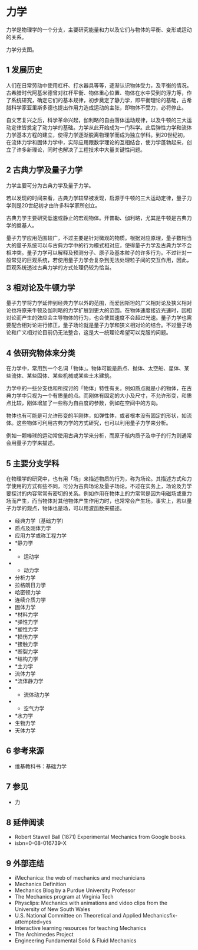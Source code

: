 # 力学

 

力学是物理学的一个分支，主要研究能量和力以及它们与物体的平衡、变形或运动的关系。

力学分支图。



## 1 发展历史

人们在日常劳动中使用杠杆、打水器具等等，逐渐认识物体受力，及平衡的情况。古希腊时代阿基米德曾对杠杆平衡、物体重心位置、物体在水中受到的浮力等，作了系统研究，确定它们的基本规律，初步奠定了静力学，即平衡理论的基础，古希腊科学家亚里斯多德也提出作用力造成运动的主张，即物体不受力，必将停止。

自文艺复兴之后，科学革命兴起，伽利略的自由落体运动规律，以及牛顿的三大运动定律皆奠定了动力学的基础。力学从此开始成为一门科学。此后弹性力学和流体力学基本方程的建立，使得力学逐渐脱离物理学而成为独立学科。到20世纪初，在流体力学和固体力学中，实际应用跟数学理论的互相结合，使力学蓬勃起来，创立了许多新理论，同时也解决了工程技术中大量关键性问题。



## 2 古典力学及量子力学

力学主要可分为古典力学及量子力学。

若以发现的时间来看，古典力学较早被发现，启源于牛顿的三大运动定律，量子力学则是20世纪初才由许多科学家所创立。

古典力学主要研究低速或静止的宏观物体。开普勒、伽利略，尤其是牛顿是古典力学的奠基人。

量子力学应用范围较广，不过主要是针对微观的物质。根据对应原理，量子数相当大的量子系统可以与古典力学中的行为模式相对应，使得量子力学及古典力学不会相冲突。量子力学可以解释及预测分子、原子及基本粒子的许多行为。不过针对一般常见的巨观系统，若使用量子力学会复杂到无法处理粒子间的交互作用，因此，巨观系统透过古典力学的方式处理仍较为恰当。



## 3 相对论及牛顿力学

量子力学将力学延伸到经典力学以外的范围，而爱因斯坦的广义相对论及狭义相对论也将原来牛顿及伽利略的力学扩展到更大的范围。在物体速度接近光速时，因相对论而产生的效应会主导物体的行为，也会使其速度不会超过光速。量子力学也需要配合相对论进行修正，量子场论就是量子力学和狭义相对论的结合。不过量子场论和广义相对论目前仍无法整合，这是大一统理论希望可以克服的问题。



## 4 依研究物体来分类

在力学中，常用到一个名词「物体」。物体可能是质点、抛体、太空船、星体、某些流体、某些固体、某些机械或某些土木建筑。

力学中的一些分支也和所探讨的「物体」特性有关。例如质点就是小的物体，在古典力学中只视为一个有质量的点。而刚体有固定的大小及尺寸，不允许形变，和质点比较，刚体增加了一些称为自由度的参数，例如在空间中的方向。

物体也有可能是可允许形变的半刚体，如弹性体，或者根本没有固定的形状，如流体。这些物体可利用古典力学的方式研究，也可以利用量子力学来分析。

例如一颗棒球的运动常使用古典力学来分析，而原子核内质子及中子的行为则通常会用量子力学来描述。



## 5 主要分支学科

在物理学的研究中，也有用「场」来描述物质的行为，称为场论。其描述方式和力学使用的方式有些不同，可分为古典场论及量子场论。不过在实务上，场论及力学要探讨的内容常常有密切的关系。例如作用在物体上的力常常是因为电磁场或重力场而产生，而当物体对其他物体产生作用力时，也常常会产生场。事实上，若以量子力学的观点，物体也是场，可以用波函数来描述。

* 经典力学（基础力学）
 * 质点及刚体力学
  * 应用力学或称工程力学
  * *静力学
  * * 运动学
  * * 动力学
  * 分析力学
  * 拉格朗日力学
  * 哈密顿力学
 * 连续介质力学
  * 固体力学
  * *材料力学
  * *弹性力学
  * *塑性力学
  * *损伤力学
  * *接触力学
  * *断裂力学
  * *结构力学
  * *土力学
  * 流体力学
  * *流体静力学
  * * 流体动力学
  * * 空气力学
  * *水力学
* 生物力学
* 天体力学



## 6 参考来源

* 维基教科书：基础力学



## 7 参见

* 力



## 8 延伸阅读

* Robert Stawell Ball (1871)  Experimental Mechanics from Google books.
* isbn=0-08-016739-X



## 9 外部连结

* iMechanica: the web of mechanics and mechanicians
* Mechanics Definition
* Mechanics Blog by a Purdue University Professor
* The Mechanics program at Virginia Tech
* Physclips: Mechanics with animations and video clips from the University of New South Wales
* U.S. National Committee on Theoretical and Applied Mechanicsfix-attempted=yes
* Interactive learning resources for teaching Mechanics
* The Archimedes Project
* Engineering Fundamental Solid & Fluid Mechanics



